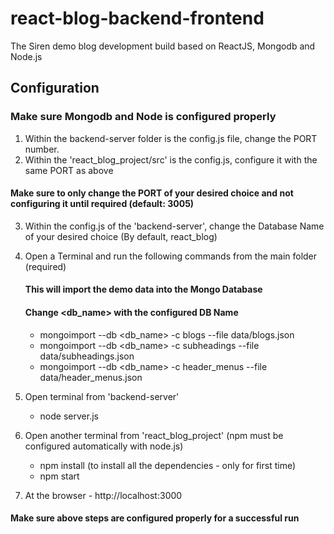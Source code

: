 # react-blog-backend-frontend
The Siren demo blog development build based on ReactJS, Mongodb and Node.js

## Configuration

### Make sure Mongodb and Node is configured properly

1) Within the backend-server folder is the config.js file, change the PORT number.
2) Within the 'react_blog_project/src' is the config.js, configure it with the same PORT as above

#### Make sure to only change the PORT of your desired choice and not configuring it until required (default: 3005)

3) Within the config.js of the 'backend-server', change the Database Name of your desired choice
(By default, react_blog)
4) Open a Terminal and run the following commands from the main folder (required)
	#### This will import the demo data into the Mongo Database 
	#### Change <db_name> with the configured DB Name
	
	* mongoimport --db <db_name> -c blogs --file data/blogs.json
	* mongoimport --db <db_name> -c subheadings --file data/subheadings.json
	* mongoimport --db <db_name> -c header_menus --file data/header_menus.json

	

5) Open terminal from 'backend-server'
	* node server.js

6) Open another terminal from 'react_blog_project'
(npm must be configured automatically with node.js)
	* npm install (to install all the dependencies - only for first time)
	* npm start

7) At the browser - http://localhost:3000

#### Make sure above steps are configured properly for a successful run
